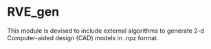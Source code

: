 # RVE_gen

This module is devised to include external algorithms to generate 2-d Computer-aided design (CAD) models in .npz format.